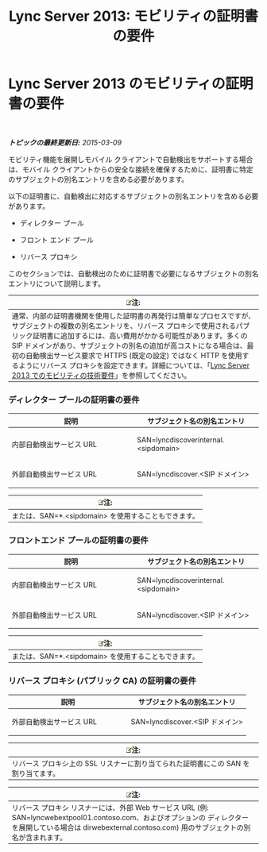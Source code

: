 ﻿---
title: 'Lync Server 2013: モビリティの証明書の要件'
TOCTitle: モビリティの証明書の要件
ms:assetid: bb0e97af-cf60-4271-a0ab-654429d884ea
ms:mtpsurl: https://technet.microsoft.com/ja-jp/library/Hh690044(v=OCS.15)
ms:contentKeyID: 48273421
ms.date: 05/19/2016
mtps_version: v=OCS.15
ms.translationtype: HT
---

# Lync Server 2013 のモビリティの証明書の要件

 

_**トピックの最終更新日:** 2015-03-09_

モビリティ機能を展開しモバイル クライアントで自動検出をサポートする場合は、モバイル クライアントからの安全な接続を確保するために、証明書に特定のサブジェクトの別名エントリを含める必要があります。

以下の証明書に、自動検出に対応するサブジェクトの別名エントリを含める必要があります。

  - ディレクター プール

  - フロント エンド プール

  - リバース プロキシ

このセクションでは、自動検出のために証明書で必要になるサブジェクトの別名エントリについて説明します。

<table>
<thead>
<tr class="header">
<th><img src="images/Gg412781.note(OCS.15).gif" title="note" alt="note" />注:</th>
</tr>
</thead>
<tbody>
<tr class="odd">
<td>通常、内部の証明書機関を使用した証明書の再発行は簡単なプロセスですが、サブジェクトの複数の別名エントリを、リバース プロキシで使用されるパブリック証明書に追加するには、高い費用がかかる可能性があります。多くの SIP ドメインがあり、サブジェクトの別名の追加が高コストになる場合は、最初の自動検出サービス要求で HTTPS (既定の設定) ではなく HTTP を使用するようにリバース プロキシを設定できます。詳細については、「<a href="lync-server-2013-technical-requirements-for-mobility.md">Lync Server 2013 でのモビリティの技術要件</a>」を参照してください。</td>
</tr>
</tbody>
</table>


### ディレクター プールの証明書の要件

<table>
<colgroup>
<col style="width: 50%" />
<col style="width: 50%" />
</colgroup>
<thead>
<tr class="header">
<th>説明</th>
<th>サブジェクト名の別名エントリ</th>
</tr>
</thead>
<tbody>
<tr class="odd">
<td><p>内部自動検出サービス URL</p></td>
<td><p>SAN=lyncdiscoverinternal.&lt;sipdomain&gt;</p></td>
</tr>
<tr class="even">
<td><p>外部自動検出サービス URL</p></td>
<td><p>SAN=lyncdiscover.&lt;SIP ドメイン&gt;</p></td>
</tr>
</tbody>
</table>


<table>
<thead>
<tr class="header">
<th><img src="images/Gg412781.note(OCS.15).gif" title="note" alt="note" />注:</th>
</tr>
</thead>
<tbody>
<tr class="odd">
<td>または、SAN=*.&lt;sipdomain&gt; を使用することもできます。</td>
</tr>
</tbody>
</table>


### フロントエンド プールの証明書の要件

<table>
<colgroup>
<col style="width: 50%" />
<col style="width: 50%" />
</colgroup>
<thead>
<tr class="header">
<th>説明</th>
<th>サブジェクト名の別名エントリ</th>
</tr>
</thead>
<tbody>
<tr class="odd">
<td><p>内部自動検出サービス URL</p></td>
<td><p>SAN=lyncdiscoverinternal.&lt;sipdomain&gt;</p></td>
</tr>
<tr class="even">
<td><p>外部自動検出サービス URL</p></td>
<td><p>SAN=lyncdiscover.&lt;SIP ドメイン&gt;</p></td>
</tr>
</tbody>
</table>


<table>
<thead>
<tr class="header">
<th><img src="images/Gg412781.note(OCS.15).gif" title="note" alt="note" />注:</th>
</tr>
</thead>
<tbody>
<tr class="odd">
<td>または、SAN=*.&lt;sipdomain&gt; を使用することもできます。</td>
</tr>
</tbody>
</table>


### リバース プロキシ (パブリック CA) の証明書の要件

<table>
<colgroup>
<col style="width: 50%" />
<col style="width: 50%" />
</colgroup>
<thead>
<tr class="header">
<th>説明</th>
<th>サブジェクト名の別名エントリ</th>
</tr>
</thead>
<tbody>
<tr class="odd">
<td><p>外部自動検出サービス URL</p></td>
<td><p>SAN=lyncdiscover.&lt;SIP ドメイン&gt;</p></td>
</tr>
</tbody>
</table>


<table>
<thead>
<tr class="header">
<th><img src="images/Gg412781.note(OCS.15).gif" title="note" alt="note" />注:</th>
</tr>
</thead>
<tbody>
<tr class="odd">
<td>リバース プロキシ上の SSL リスナーに割り当てられた証明書にこの SAN を割り当てます。</td>
</tr>
</tbody>
</table>


<table>
<thead>
<tr class="header">
<th><img src="images/Gg412781.note(OCS.15).gif" title="note" alt="note" />注:</th>
</tr>
</thead>
<tbody>
<tr class="odd">
<td>リバース プロキシ リスナーには、外部 Web サービス URL (例: SAN=lyncwebextpool01.contoso.com、およびオプションの ディレクターを展開している場合は dirwebexternal.contoso.com) 用のサブジェクトの別名が含まれます。</td>
</tr>
</tbody>
</table>


